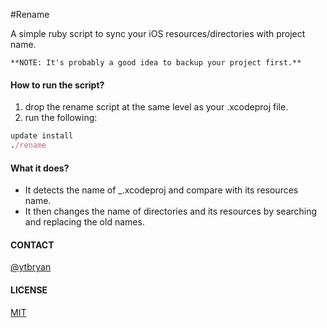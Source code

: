 #Rename

A simple ruby script to sync your iOS resources/directories with project name.

`**NOTE: It's probably a good idea to backup your project first.**`

#### How to run the script?

1. drop the rename script at the same level as your .xcodeproj file.
2. run the following:
``` ruby
update install
./rename
```

#### What it does?

- It detects the name of _.xcodeproj and compare with its resources name.
- It then changes the name of directories and its resources by searching and replacing the old names.

#### CONTACT
[@ytbryan](http://twitter.com/ytbryan)

#### LICENSE
[MIT](http://opensource.org/licenses/MIT)
